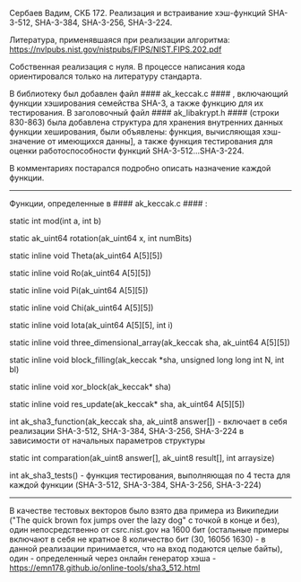 Сербаев Вадим, СКБ 172. Реализация и встраивание хэш-функций SHA-3-512, SHA-3-384, SHA-3-256, SHA-3-224.

Литература, применявшаяся при реализации алгоритма: https://nvlpubs.nist.gov/nistpubs/FIPS/NIST.FIPS.202.pdf

Собственная реализация с нуля. В процессе написания кода ориентировался только на литературу стандарта.

В библиотеку был добавлен файл #### ak_keccak.c #### , включающий функции хэширования семейства SHA-3, а также функцию для их тестирования.
В заголовочный файл #### ak_libakrypt.h #### (строки 830-863) была добавлена структура для хранения внутренних данных функции хеширования, были объявлены: функция, вычисляющая хэш-значение от имеющихся данны], а также функция тестирования для оценки работоспособности функций SHA-3-512...SHA-3-224.  

В комментариях постарался подробно описать назначение каждой функции.

--------------------------------------------------------------------
Функции, определенные в #### ak_keccak.c #### : 

static int mod(int a, int b)

static ak_uint64 rotation(ak_uint64 x, int numBits) 

static inline void Theta(ak_uint64 A[5][5])

static inline void Ro(ak_uint64 A[5][5])

static inline void Pi(ak_uint64 A[5][5])

static inline void Chi(ak_uint64 A[5][5])

static inline void Iota(ak_uint64 A[5][5], int i)

static inline void three_dimensional_array(ak_keccak sha, ak_uint64 A[5][5])

static inline void block_filling(ak_keccak *sha, unsigned long long int N, int bl)

static inline void xor_block(ak_keccak* sha)

static inline void res_update(ak_keccak* sha, ak_uint64 A[5][5])

int ak_sha3_function(ak_keccak sha, ak_uint8 answer[]) - включает в себя реализации SHA-3-512, SHA-3-384, SHA-3-256, SHA-3-224 в зависимости от начальных параметров структуры

static int comparation(ak_uint8 answer[], ak_uint8 result[], int arraysize)

int ak_sha3_tests() - функция тестирования, выполняющая по 4 теста для каждой функции (SHA-3-512, SHA-3-384, SHA-3-256, SHA-3-224)

--------------------------------------------------------------------
В качестве тестовых векторов было взято два примера из Википедии ("The quick brown fox jumps over the lazy dog" с точкой в конце и без), один непосредственно от csrc.nist.gov на 1600 бит (остальные примеры включают в себя не кратное 8 количество бит (30, 1605б 1630) - в данной реализации принимается, что на вход подаются целые байты), один - определенный через онлайн генератор хэша - https://emn178.github.io/online-tools/sha3_512.html 

